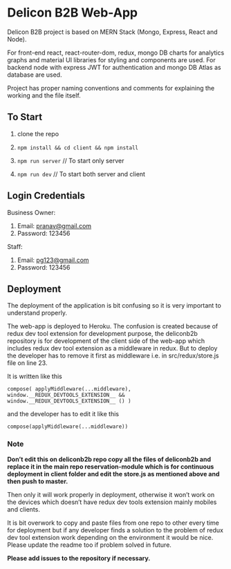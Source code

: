 # Delicon B2B Web-App

Delicon B2B project is based on MERN Stack (Mongo, Express, React and Node).

For front-end react, react-router-dom, redux, mongo DB charts for analytics graphs and
material UI libraries for styling and components are used.
For backend node with express JWT for authentication and mongo DB Atlas as database are
used.

Project has proper naming conventions and comments for explaining the working and the
file itself.

## To Start

1. clone the repo

2. `npm install && cd client && npm install`

3. `npm run server` // To start only server

4. `npm run dev` // To start both server and client

## Login Credentials

Business Owner:

1. Email: pranav@gmail.com
2. Password: 123456

Staff:

1. Email: pg123@gmail.com
2. Password: 123456

## Deployment

The deployment of the application is bit confusing so it is very important to understand
properly.

The web-app is deployed to Heroku.
The confusion is created because of redux dev tool extension for development purpose, the
deliconb2b repository is for development of the client side of the web-app which includes
redux dev tool extension as a middleware in redux. But to deploy the developer has to
remove it first as middleware i.e. in src/redux/store.js file on line 23.

It is written like this

`compose( applyMiddleware(...middleware), window.__REDUX_DEVTOOLS_EXTENSION__ && window.__REDUX_DEVTOOLS_EXTENSION__ () )`

and the developer has to edit it like this

`compose(applyMiddleware(...middleware))`

### Note

**Don’t edit this on deliconb2b repo copy all the files of deliconb2b and replace it in the
main repo reservation-module which is for continuous deployment in client folder and
edit the store.js as mentioned above and then push to master.**

Then only it will work properly in deployment, otherwise it won’t work on the devices
which doesn’t have redux dev tools extension mainly mobiles and clients.

It is bit overwork to copy and paste files from one repo to other every time for deployment
but if any developer finds a solution to the problem of redux dev tool extension work
depending on the environment it would be nice.
Please update the readme too if problem solved in future.

**Please add issues to the repository if necessary.**
